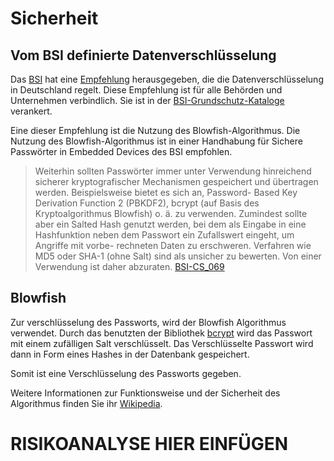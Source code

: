 # Sicherheit

## Vom BSI definierte Datenverschlüsselung

Das [BSI](https://www.bsi.bund.de) hat eine [Empfehlung](https://www.bsi.bund.de/SharedDocs/Downloads/DE/BSI/Publikationen/TechnischeRichtlinien/TR03116/BSI-TR-03116.pdf?__blob=publicationFile&v=1) herausgegeben, die die Datenverschlüsselung in Deutschland regelt. Diese Empfehlung ist für alle Behörden und Unternehmen verbindlich. Sie ist in der [BSI-Grundschutz-Kataloge](https://www.bsi.bund.de/DE/Themen/Grundschutz/GrundschutzKataloge/GrundschutzKataloge_node.html) verankert.

Eine dieser Empfehlung ist die Nutzung des Blowfish-Algorithmus. Die Nutzung des Blowfish-Algorithmus ist in einer Handhabung für Sichere Passwörter in Embedded Devices des BSI empfohlen.

> Weiterhin sollten Passwörter immer unter Verwendung hinreichend sicherer kryptografischer
Mechanismen gespeichert und übertragen werden. Beispielsweise bietet es sich an, Password-
Based Key Derivation Function 2 (PBKDF2), bcrypt (auf Basis des Kryptoalgorithmus Blowfish)
o. ä. zu verwenden. Zumindest sollte aber ein Salted Hash genutzt werden, bei dem als Eingabe
in eine Hashfunktion neben dem Passwort ein Zufallswert eingeht, um Angriffe mit vorbe-
rechneten Daten zu erschweren. Verfahren wie MD5 oder SHA-1 (ohne Salt) sind als unsicher
zu bewerten. Von einer Verwendung ist daher abzuraten.
> [BSI-CS_069](https://www.allianz-fuer-cybersicherheit.de/SharedDocs/Downloads/Webs/ACS/DE/BSI-CS/BSI-CS_069.pdf?__blob=publicationFile&v=1)


## Blowfish

Zur verschlüsselung des Passworts, wird der Blowfish Algorithmus verwendet. Durch das benutzten der Bibliothek [bcrypt](https://en.wikipedia.org/wiki/Bcrypt) wird das Passwort mit einem zufälligen Salt verschlüsselt. Das Verschlüsselte Passwort wird dann in Form eines Hashes in der Datenbank gespeichert.

Somit ist eine Verschlüsselung des Passworts gegeben.

Weitere Informationen zur Funktionsweise und der Sicherheit des Algorithmus finden Sie ihr [Wikipedia](https://en.wikipedia.org/wiki/Blowfish_(cipher)).


# RISIKOANALYSE HIER EINFÜGEN